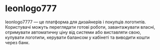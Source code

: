 # leonlogo777
leonlogo7777 — це платформа для дизайнерів і покупців логотипів. Користувачі можуть переглядати готові роботи, завантажувати власні, отримувати автоматичну ціну від системи або виставляти свою, купувати логотипи, керувати балансом у кабінеті та виводити кошти через банк.
